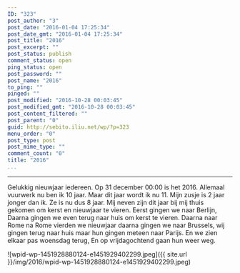 ```yaml
---
ID: "323"
post_author: "3"
post_date: "2016-01-04 17:25:34"
post_date_gmt: "2016-01-04 17:25:34"
post_title: "2016"
post_excerpt: ""
post_status: publish
comment_status: open
ping_status: open
post_password: ""
post_name: "2016"
to_ping: ""
pinged: ""
post_modified: "2016-10-28 00:03:45"
post_modified_gmt: "2016-10-28 00:03:45"
post_content_filtered: ""
post_parent: "0"
guid: http://sebito.iliu.net/wp/?p=323
menu_order: "0"
post_type: post
post_mime_type: ""
comment_count: "0"
title: "2016"
...
```

---

Gelukkig nieuwjaar iedereen.
Op 31 december 00:00 is het 2016.
Allemaal vuurwerk nu ben ik 10 jaar.
Maar dit jaar wordt ik nu 11.
Mijn zusje is 2 jaar jonger dan ik.
Ze is nu dus 8 jaar.
Mij neven zijn dit jaar bij mij thuis gekomen om kerst en nieuwjaar te vieren. Eerst gingen we naar Berlijn,
Daarna gingen we even terug naar huis om kerst te vieren.
Daarna naar Rome na Rome vierden we nieuwjaar daarna gingen we naar Brussels, wij gingen terug naar huis maar hun gingen meteen naar Parijs.
En we zien elkaar pas woensdag terug,
En op vrijdagochtend gaan hun weer weg.

![wpid-wp-1451928880124-e1451929402299.jpeg]({{ site.url }}/img/2016/wpid-wp-1451928880124-e1451929402299.jpeg)

